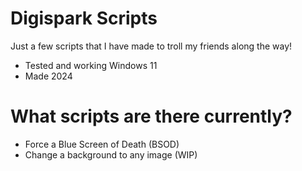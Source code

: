 # Digispark Scripts
Just a few scripts that I have made to troll my friends along the way!
- Tested and working Windows 11
- Made 2024
# What scripts are there currently?
- Force a Blue Screen of Death (BSOD)
- Change a background to any image (WIP)
